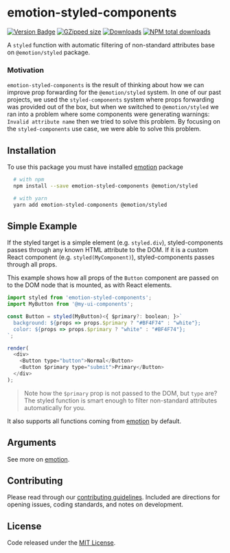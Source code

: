 # emotion-styled-components

[![Version Badge][npm-version-svg]][package-url]
[![GZipped size][npm-minzip-svg]][bundlephobia-url]
[![Downloads][downloads-image]][downloads-url]
[![NPM total downloads][total-downloads-svg]][total-downloads-url]

A `styled` function with automatic filtering of non-standard attributes base on `@emotion/styled` package.<br />

### Motivation

`emotion-styled-components` is the result of thinking about how we can improve prop forwarding for the `@emotion/styled` system. In one of our past projects, we used the `styled-components` system where props forwarding was provided out of the box, but when we switched to `@emotion/styled` we ran into a problem where some components were generating warnings: `Invalid attribute name` then we tried to solve this problem. By focusing on the `styled-components` use case, we were able to solve this problem.

## Installation

To use this package you must have installed [emotion](https://emotion.sh/docs/install) package

```bash
  # with npm
  npm install --save emotion-styled-components @emotion/styled
```

```bash
  # with yarn
  yarn add emotion-styled-components @emotion/styled
```

## Simple Example

If the styled target is a simple element (e.g. `styled.div`), styled-components passes through any known HTML attribute to the DOM. If it is a custom React component (e.g. `styled(MyComponent)`), styled-components passes through all props.

This example shows how all props of the `Button` component are passed on to the DOM node that is mounted, as with React elements.

```js
import styled from 'emotion-styled-components';
import MyButton from '@my-ui-components';

const Button = styled(MyButton)<{ $primary?: boolean; }>`
  background: ${props => props.$primary ? "#BF4F74" : "white"};
  color: ${props => props.$primary ? "white" : "#BF4F74"};
`;

render(
  <div>
    <Button type="button">Normal</Button>
    <Button $primary type="submit">Primary</Button>
  </div>
);
```

> Note how the `$primary` prop is not passed to the DOM, but `type` are? The styled function is smart enough to filter non-standard attributes automatically for you.

It also supports all functions coming from [emotion](https://emotion.sh/docs/styled) by default.

## Arguments

See more on [emotion](https://emotion.sh/docs/styled).

## Contributing

Please read through our [contributing guidelines](https://github.com/vdmrgv/emotion-styled-components/blob/main/CONTRIBUTING.md). Included are directions for opening issues, coding standards, and notes on development.

## License

Code released under the [MIT License][license-url].

[package-url]: https://npmjs.org/package/emotion-styled-components
[npm-version-svg]: https://img.shields.io/npm/v/emotion-styled-components.svg
[npm-minzip-svg]: https://img.shields.io/bundlephobia/minzip/emotion-styled-components.svg
[bundlephobia-url]: https://bundlephobia.com/result?p=emotion-styled-components
[license-url]: LICENSE
[downloads-image]: http://img.shields.io/npm/dm/emotion-styled-components.svg
[downloads-url]: http://npm-stat.com/charts.html?package=emotion-styled-components
[total-downloads-svg]: https://img.shields.io/npm/dt/emotion-styled-components.svg?style=flat
[total-downloads-url]: https://npmcharts.com/compare/emotion-styled-components?minimal=true

